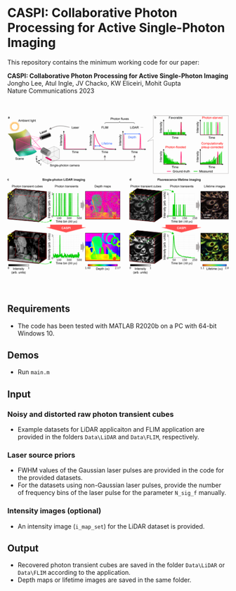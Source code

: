 # CASPI: Collaborative Photon Processing for Active Single-Photon Imaging
This repository contains the minimum working code for our paper:

**CASPI: Collaborative Photon Processing for Active Single-Photon Imaging** \
Jongho Lee, Atul Ingle, JV Chacko, KW Eliceiri, Mohit Gupta \
Nature Communications 2023

\
\
<img src="https://github.com/JonghoLee0/CASPI/blob/main/teaser.png" width="800">
<br />
<br />
<br />


## Requirements
* The code has been tested with MATLAB R2020b on a PC with 64-bit Windows 10.


## Demos
* Run `main.m`


## Input
### Noisy and distorted raw photon transient cubes
* Example datasets for LiDAR applicaiton and FLIM application are provided in the folders `Data\LiDAR` and `Data\FLIM`, respectively.


### Laser source priors
* FWHM values of the Gaussian laser pulses are provided in the code for the provided datasets.
* For the datasets using non-Gaussian laser pulses, provide the number of frequency bins of the laser pulse for the parameter `N_sig_f` manually.


### Intensity images (optional)
* An intensity image (`i_map_set`) for the LiDAR dataset is provided.


## Output
* Recovered photon transient cubes are saved in the folder `Data\LiDAR` or `Data\FLIM` according to the application.
* Depth maps or lifetime images are saved in the same folder.

